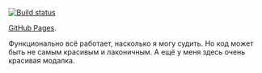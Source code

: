 [![Build status](https://ci.appveyor.com/api/projects/status/ncsn2644fupwuf7b?svg=true)](https://ci.appveyor.com/project/LiquidAssContainer/ra-redux)

[GitHub Pages](https://liquidasscontainer.github.io/ra_redux).

Функционально всё работает, насколько я могу судить. Но код может быть не самым красивым и лаконичным. А ещё у меня здесь очень красивая модалка.
